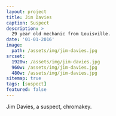 ```yaml
---
layout: project
title: Jim Davies
caption: Suspect
description: >
  29 year old mechanic from Louisville.
date: '01-01-2016'
image: 
  path: /assets/img/jim-davies.jpg
srcset: 
  1920w: /assets/img/jim-davies.jpg
  960w: /assets/img/jim-davies.jpg
  480w: /assets/img/jim-davies.jpg
sitemap: true
tags: [suspect]
featured: false
---
```


Jim Davies, a suspect, chromakey.
